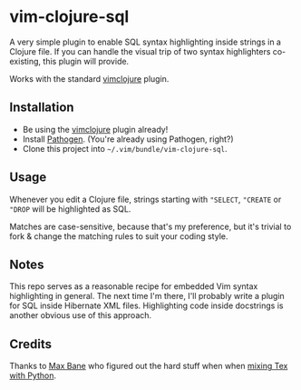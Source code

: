 # vim-clojure-sql

A very simple plugin to enable SQL syntax highlighting inside strings in a
Clojure file. If you can handle the visual trip of two syntax highlighters
co-existing, this plugin will provide.

Works with the standard [vimclojure][vimclojure] plugin.

## Installation

* Be using the [vimclojure][vimclojure] plugin already!
* Install [Pathogen][pathogen]. (You're already using Pathogen, right?)
* Clone this project into `~/.vim/bundle/vim-clojure-sql`.

## Usage

Whenever you edit a Clojure file, strings starting with `"SELECT`, `"CREATE` or
`"DROP` will be highlighted as SQL.

Matches are case-sensitive, because that's my preference, but it's trivial to
fork & change the matching rules to suit your coding style.

## Notes

This repo serves as a reasonable recipe for embedded Vim syntax highlighting in
general. The next time I'm there, I'll probably write a plugin for SQL inside
Hibernate XML files. Highlighting code inside docstrings is another obvious use
of this approach.

## Credits

Thanks to [Max Bane][maxbane] who figured out the hard stuff when when [mixing Tex with Python][tex_python_stackoverflow].

[pathogen]: https://github.com/tpope/vim-pathogen/
[vimclojure]: https://github.com/kotarak/vimclojure
[maxbane]: http://clml.uchicago.edu/~max/
[tex_python_stackoverflow]: http://stackoverflow.com/questions/519753/vimembedded-syntax-highligting
